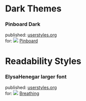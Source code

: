 # Dark Themes
### Pinboard Dark
published: [userstyles.org](https://userstyles.org/styles/151351/pinboard-dark)<br />
for: <img src="https://user-images.githubusercontent.com/1509989/42325056-0eebfeb4-8033-11e8-832b-91fb11fb1ef5.gif"> [Pinboard](https://pinboard.in)
# Readability Styles
### ElysaHenegar larger font
published: [userstyles.org](https://userstyles.org/styles/155318/elysahenegar-larger-font)<br />
for: <img src="https://user-images.githubusercontent.com/1509989/42325077-1fa60e84-8033-11e8-8dbe-f5ea1390a6e4.png"> [Breathing](http://elysahenegar.com/)
